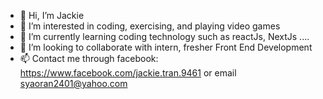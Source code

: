 - 👋 Hi, I’m Jackie
- 👀 I’m interested in coding, exercising, and playing video games
- 🌱 I’m currently learning coding technology such as reactJs, NextJs ....
- 💞️ I’m looking to collaborate with intern, fresher Front End Development
- 📫 Contact me through facebook: https://www.facebook.com/jackie.tran.9461 or email syaoran2401@yahoo.com

